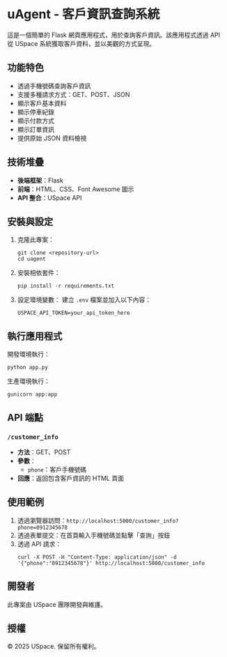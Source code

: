 # uAgent - 客戶資訊查詢系統

這是一個簡單的 Flask 網頁應用程式，用於查詢客戶資訊。該應用程式透過 API 從 USpace 系統獲取客戶資料，並以美觀的方式呈現。

## 功能特色

- 透過手機號碼查詢客戶資訊
- 支援多種請求方式：GET、POST、JSON
- 顯示客戶基本資料
- 顯示停車紀錄
- 顯示付款方式
- 顯示訂單資訊
- 提供原始 JSON 資料檢視

## 技術堆疊

- **後端框架**：Flask
- **前端**：HTML、CSS、Font Awesome 圖示
- **API 整合**：USpace API

## 安裝與設定

1. 克隆此專案：
   ```
   git clone <repository-url>
   cd uagent
   ```

2. 安裝相依套件：
   ```
   pip install -r requirements.txt
   ```

3. 設定環境變數：
   建立 `.env` 檔案並加入以下內容：
   ```
   USPACE_API_TOKEN=your_api_token_here
   ```

## 執行應用程式

開發環境執行：
```
python app.py
```

生產環境執行：
```
gunicorn app:app
```

## API 端點

### `/customer_info`

- **方法**：GET、POST
- **參數**：
  - `phone`：客戶手機號碼
- **回應**：返回包含客戶資訊的 HTML 頁面

## 使用範例

1. 透過瀏覽器訪問：`http://localhost:5000/customer_info?phone=0912345678`
2. 透過表單提交：在首頁輸入手機號碼並點擊「查詢」按鈕
3. 透過 API 請求：
   ```
   curl -X POST -H "Content-Type: application/json" -d '{"phone":"0912345678"}' http://localhost:5000/customer_info
   ```

## 開發者

此專案由 USpace 團隊開發與維護。

## 授權

© 2025 USpace. 保留所有權利。
